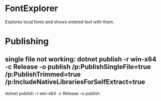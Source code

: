 # FontExplorer
Explores local fonts and shows entered text with them.

# Publishing
## single file not working: dotnet publish -r win-x64 -c Release -o publish /p:PublishSingleFile=true /p:PublishTrimmed=true /p:IncludeNativeLibrariesForSelfExtract=true
dotnet publish -r win-x64 -c Release -o publish

